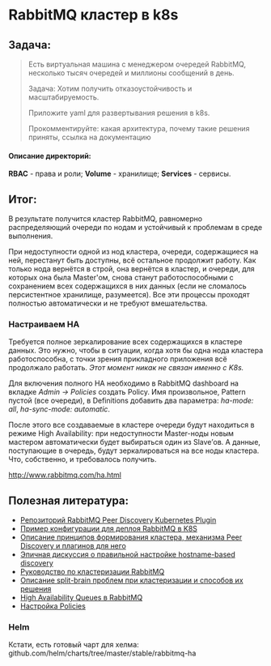 # RabbitMQ кластер в k8s

## Задача:
> Есть виртуальная машина с менеджером очередей RabbitMQ, несколько тысяч очередей и миллионы сообщений в день.
> 
> Задача: Хотим получить отказоустойчивость и масштабируемость.
> 
> Приложите yaml для развертывания решения в k8s.
> 
> Прокомментируйте: какая архитектура, почему такие решения приняты, ссылка на документацию


#### Описание директорий:

**RBAC** - права и роли; 
**Volume** - хранилище; 
**Services** - сервисы.

## Итог:

В результате получится кластер RabbitMQ, равномерно распределяющий очереди по нодам и устойчивый к проблемам в среде выполнения.

При недоступности одной из нод кластера, очереди, содержащиеся на ней, перестанут быть доступны, всё остальное продолжит работу. Как только нода вернётся в строй, она вернётся в кластер, и очереди, для которых она была Master'ом, снова станут работоспособными с сохранением всех содержащихся в них данных (если не сломалось персистентное хранилище, разумеется). Все эти процессы проходят полностью автоматически и не требуют вмешательства.

### Настраиваем HA

Требуется полное зеркалирование всех содержащихся в кластере данных. Это нужно, чтобы в ситуации, когда хотя бы одна нода кластера работоспособна, с точки зрения прикладного приложения всё продолжало работать. *Этот момент никак не связан именно с K8s.*  
  
Для включения полного HA необходимо в RabbitMQ dashboard на вкладке _Admin -> Policies_ создать Policy. Имя произвольное, Pattern пустой (все очереди), в Definitions добавить два параметра: _ha-mode: all_, _ha-sync-mode: automatic_.

После этого все создаваемые в кластере очереди будут находиться в режиме High Availability: при недоступности Master-ноды новым мастером автоматически будет выбираться один из Slave’ов. А данные, поступающие в очередь, будут зеркалироваться на все ноды кластера. Что, собственно, и требовалось получить.

http://www.rabbitmq.com/ha.html


## Полезная литература:

  

-   [Репозиторий RabbitMQ Peer Discovery Kubernetes Plugin](https://github.com/rabbitmq/rabbitmq-peer-discovery-k8s/)
-   [Пример конфигурации для деплоя RabbitMQ в K8S](https://github.com/rabbitmq/rabbitmq-peer-discovery-k8s/tree/master/examples/k8s_statefulsets)
-   [Описание принципов формирования кластера, механизма Peer Discovery и плагинов для него](http://www.rabbitmq.com/cluster-formation.html)
-   [Эпичная дискуссия о правильной настройке hostname-based discovery](https://groups.google.com/forum/#!msg/rabbitmq-users/wuOfzEywHXo/k8z_HWIkBgAJ)
-   [Руководство по кластеризации RabbitMQ](http://www.rabbitmq.com/clustering.html)
-   [Описание split-brain проблем при кластеризации и способов их решения](http://www.rabbitmq.com/partitions.html)
-   [High Availability Queues в RabbitMQ](http://www.rabbitmq.com/ha.html)
-   [Настройка Policies](http://www.rabbitmq.com/parameters.html#policies)

### Helm
Кстати, есть готовый чарт для хелма: github.com/helm/charts/tree/master/stable/rabbitmq-ha
